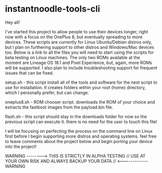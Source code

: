 # instantnoodle-tools-cli

Hey all!

I've started this project to allow people to use their devices longer, right now with a focus on the OnePlus 8, but eventually spreading to more devices. 
These scripts are currently for Linux Ubuntu/Debian distros only, but I plan on furthering support to other distros and Windows/Mac devices too. 
Below is a link to all the files you will need to start using the scripts for beta testing on Linux machines. The only two ROMs available at the moment 
are Lineage OS 18.1 and Pixel Experience, but, again, more ROMs will be supported. I also plan to include troubleshooting support for frequent issues 
that can be fixed.

setup.sh - this script install all of the tools and software for the next script to use for installation. It creates folders within your root (home) 
directory, which I personally prefer, but can change.

oneplus8.sh - ROM chooser script. downloads the ROM of your choice and extracts the fastboot images from the payload.bin file.

flash.sh - this script should stay in the downloads folder for now so the previous script can execute it. there is no need for the user to touch this file!


I will be focusing on perfecting the process on the command line on Linux first before I begin supporting more distros and operating systems. feel free to leave
comments about the project below and begin porting your device into the project!

WARNING --------> THIS IS STRICTLY IN ALPHA TESTING // USE AT YOUR OWN RISK AND ALWAYS BACKUP YOUR DATA // <------------- WARNING
